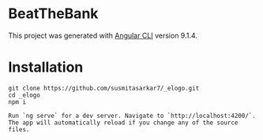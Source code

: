 # BeatTheBank

This project was generated with [Angular CLI](https://github.com/angular/angular-cli) version 9.1.4.

# Installation
```console
git clone https://github.com/susmitasarkar7/_elogo.git
cd _elogo
npm i

Run `ng serve` for a dev server. Navigate to `http://localhost:4200/`. The app will automatically reload if you change any of the source files.

```

